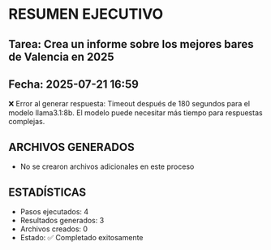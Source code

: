 # RESUMEN EJECUTIVO
## Tarea: Crea un informe sobre los mejores bares de Valencia en 2025
## Fecha: 2025-07-21 16:59

❌ Error al generar respuesta: Timeout después de 180 segundos para el modelo llama3.1:8b. El modelo puede necesitar más tiempo para respuestas complejas.

## ARCHIVOS GENERADOS
- No se crearon archivos adicionales en este proceso

## ESTADÍSTICAS
- Pasos ejecutados: 4
- Resultados generados: 3
- Archivos creados: 0
- Estado: ✅ Completado exitosamente
